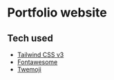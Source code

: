 # Portfolio website

## Tech used

- [Tailwind CSS v3](https://tailwindcss.com/)
- [Fontawesome](https://fontawesome.com/)
- [Twemoji](https://twemoji.twitter.com/)
